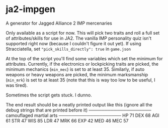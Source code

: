 # ja2-impgen
A generator for Jagged Alliance 2 IMP mercenaries

Only available as a script for now. This will pick two traits and roll a full set of attributes/skills for use in JA2. The vanilla IMP personality quiz isn't supported right now (because I couldn't figure it out yet). If using Stracciatella, set `"pick_skills_directly": true` in `game.json`

At the top of the script you'll find some variables which set the minimum for attributes. Currently, if the electronics or lockpicking traits are picked, the minimum mechanics (`min_mec`) is set to at least 35. Similarly, if auto weapons or heavy weapons are picked, the minimum marksmanship (`min_mrk`) is set to at least 35 (note that this is way too low to be useful, I was tired).

Sometimes the script gets stuck. I dunno.

The end result should be a neatly printed output like this (ignore all the debug strings that are printed before it)
────────────────────
camouflaged
martial arts
────────────────────
HP      71
DEX     68
AGI     61
STR     47
WIS     85
LDR     47
MRK     66
EXP     42
MED     46
MEC     57
